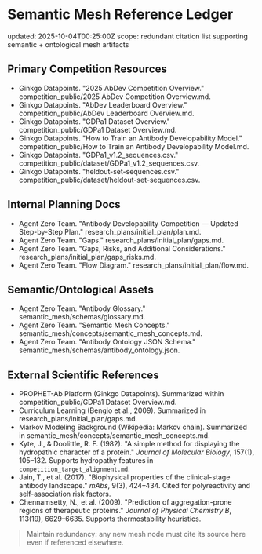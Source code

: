 # Semantic Mesh Reference Ledger

updated: 2025-10-04T00:25:00Z
scope: redundant citation list supporting semantic + ontological mesh artifacts

## Primary Competition Resources
- Ginkgo Datapoints. "2025 AbDev Competition Overview." competition_public/2025 AbDev Competition Overview.md.
- Ginkgo Datapoints. "AbDev Leaderboard Overview." competition_public/AbDev Leaderboard Overview.md.
- Ginkgo Datapoints. "GDPa1 Dataset Overview." competition_public/GDPa1 Dataset Overview.md.
- Ginkgo Datapoints. "How to Train an Antibody Developability Model." competition_public/How to Train an Antibody Developability Model.md.
- Ginkgo Datapoints. "GDPa1_v1.2_sequences.csv." competition_public/dataset/GDPa1_v1.2_sequences.csv.
- Ginkgo Datapoints. "heldout-set-sequences.csv." competition_public/dataset/heldout-set-sequences.csv.

## Internal Planning Docs
- Agent Zero Team. "Antibody Developability Competition — Updated Step-by-Step Plan." research_plans/initial_plan/plan.md.
- Agent Zero Team. "Gaps." research_plans/initial_plan/gaps.md.
- Agent Zero Team. "Gaps, Risks, and Additional Considerations." research_plans/initial_plan/gaps_risks.md.
- Agent Zero Team. "Flow Diagram." research_plans/initial_plan/flow.md.

## Semantic/Ontological Assets
- Agent Zero Team. "Antibody Glossary." semantic_mesh/schemas/glossary.md.
- Agent Zero Team. "Semantic Mesh Concepts." semantic_mesh/concepts/semantic_mesh_concepts.md.
- Agent Zero Team. "Antibody Ontology JSON Schema." semantic_mesh/schemas/antibody_ontology.json.

## External Scientific References
- PROPHET-Ab Platform (Ginkgo Datapoints). Summarized within competition_public/GDPa1 Dataset Overview.md.
- Curriculum Learning (Bengio et al., 2009). Summarized in research_plans/initial_plan/gaps.md.
- Markov Modeling Background (Wikipedia: Markov chain). Summarized in semantic_mesh/concepts/semantic_mesh_concepts.md.
- Kyte, J., & Doolittle, R. F. (1982). "A simple method for displaying the hydropathic character of a protein." *Journal of Molecular Biology*, 157(1), 105–132. Supports hydropathy features in `competition_target_alignment.md`.
- Jain, T., et al. (2017). "Biophysical properties of the clinical-stage antibody landscape." *mAbs*, 9(3), 424–434. Cited for polyreactivity and self-association risk factors.
- Chennamsetty, N., et al. (2009). "Prediction of aggregation-prone regions of therapeutic proteins." *Journal of Physical Chemistry B*, 113(19), 6629–6635. Supports thermostability heuristics.

> Maintain redundancy: any new mesh node must cite its source here even if referenced elsewhere.
